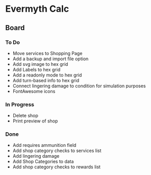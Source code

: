 # Evermyth Calc

## Board

### To Do

- Move services to Shopping Page
- Add a backup and import file option
- Add svg image to hex grid
- Add Labels to hex grid
- Add a readonly mode to hex grid
- Add turn-based info to hex grid
- Connect lingering damage to condition for simulation purposes
- FontAwesome icons

### In Progress

- Delete shop
- Print preview of shop

### Done

- Add requires ammunition field
- Add shop category checks to services list
- Add lingering damage
- Add Shop Categories to data
- Add shop category checks to rewards list